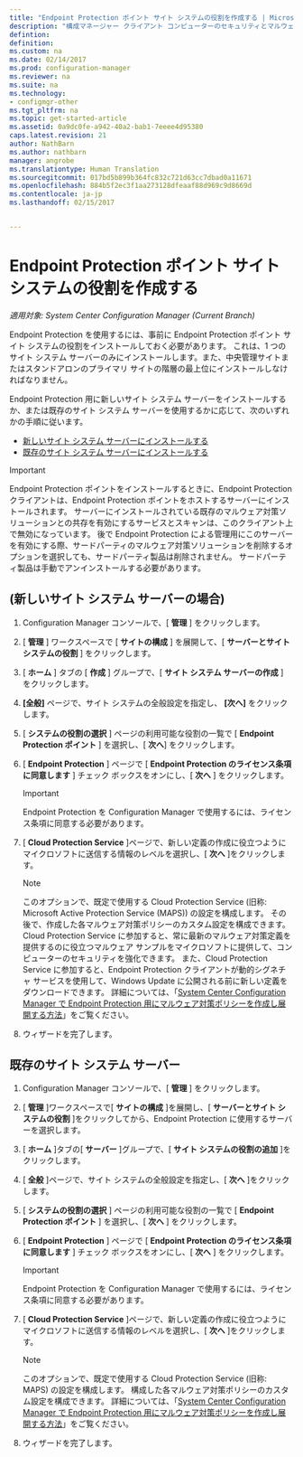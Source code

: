 ```yaml
---
title: "Endpoint Protection ポイント サイト システムの役割を作成する | Microsoft Docs"
description: "構成マネージャー クライアント コンピューターのセキュリティとマルウェアを管理するように Endpoint Protection を構成する方法について説明します。"
defintion: 
definition: 
ms.custom: na
ms.date: 02/14/2017
ms.prod: configuration-manager
ms.reviewer: na
ms.suite: na
ms.technology:
- configmgr-other
ms.tgt_pltfrm: na
ms.topic: get-started-article
ms.assetid: 0a9dc0fe-a942-40a2-bab1-7eeee4d95380
caps.latest.revision: 21
author: NathBarn
ms.author: nathbarn
manager: angrobe
ms.translationtype: Human Translation
ms.sourcegitcommit: 017bd5b899b364fc832c721d63cc7dbad0a11671
ms.openlocfilehash: 884b5f2ec3f1aa273128dfeaaf88d969c9d8669d
ms.contentlocale: ja-jp
ms.lasthandoff: 02/15/2017


---
```

# <a name="create-an-endpoint-protection-point-site-system-role"></a>Endpoint Protection ポイント サイト システムの役割を作成する

*適用対象: System Center Configuration Manager (Current Branch)*

 Endpoint Protection を使用するには、事前に Endpoint Protection ポイント サイト システムの役割をインストールしておく必要があります。 これは、1 つのサイト システム サーバーのみにインストールします。また、中央管理サイトまたはスタンドアロンのプライマリ サイトの階層の最上位にインストールしなければなりません。

 Endpoint Protection 用に新しいサイト システム サーバーをインストールするか、または既存のサイト システム サーバーを使用するかに応じて、次のいずれかの手順に従います。
 - [新しいサイト システム サーバーにインストールする](#new-site-system-server)
 - [既存のサイト システム サーバーにインストールする](#existing-site-system-server)

> [!IMPORTANT]
>  Endpoint Protection ポイントをインストールするときに、Endpoint Protection クライアントは、Endpoint Protection ポイントをホストするサーバーにインストールされます。 サーバーにインストールされている既存のマルウェア対策ソリューションとの共存を有効にするサービスとスキャンは、このクライアント上で無効になっています。 後で Endpoint Protection による管理用にこのサーバーを有効にする際、サードパーティのマルウェア対策ソリューションを削除するオプションを選択しても、サードパーティ製品は削除されません。 サードパーティ製品は手動でアンインストールする必要があります。

## <a name="new-site-system-server"></a>(新しいサイト システム サーバーの場合)

1.  Configuration Manager コンソールで、[ **管理** ] をクリックします。

2.  [ **管理** ] ワークスペースで [ **サイトの構成** ] を展開して、[ **サーバーとサイト システムの役割** ] をクリックします。

3.  [ **ホーム** ] タブの [ **作成** ] グループで、[ **サイト システム サーバーの作成** ] をクリックします。

4.  **[全般]** ページで、サイト システムの全般設定を指定し、 **[次へ]** をクリックします。

5.  [ **システムの役割の選択**  ] ページの利用可能な役割の一覧で [ **Endpoint Protection ポイント** ] を選択し、[ **次へ**] をクリックします。

6.  [ **Endpoint Protection** ] ページで [ **Endpoint Protection のライセンス条項に同意します** ] チェック ボックスをオンにし、[ **次へ** ] をクリックします。

    > [!IMPORTANT]
    >  Endpoint Protection を Configuration Manager で使用するには、ライセンス条項に同意する必要があります。

7.  [ **Cloud Protection Service** ]ページで、新しい定義の作成に役立つようにマイクロソフトに送信する情報のレベルを選択し、[ **次へ** ]をクリックします。

    > [!NOTE]
    >  このオプションで、既定で使用する Cloud Protection Service (旧称: Microsoft Active Protection Service (MAPS)) の設定を構成します。 その後で、作成した各マルウェア対策ポリシーのカスタム設定を構成できます。 Cloud Protection Service に参加すると、常に最新のマルウェア対策定義を提供するのに役立つマルウェア サンプルをマイクロソフトに提供して、コンピューターのセキュリティを強化できます。 また、Cloud Protection Service に参加すると、Endpoint Protection クライアントが動的シグネチャ サービスを使用して、Windows Update に公開される前に新しい定義をダウンロードできます。 詳細については、「[System Center Configuration Manager で Endpoint Protection 用にマルウェア対策ポリシーを作成し展開する方法](endpoint-antimalware-policies.md)」をご覧ください。

8.  ウィザードを完了します。


## <a name="existing-site-system-server"></a>既存のサイト システム サーバー

1.  Configuration Manager コンソールで、[ **管理** ] をクリックします。

2.  [ **管理** ]ワークスペースで[ **サイトの構成** ]を展開し、[ **サーバーとサイト システムの役割** ]をクリックしてから、Endpoint Protection に使用するサーバーを選択します。

3.  [ **ホーム** ]タブの[ **サーバー** ]グループで、[ **サイト システムの役割の追加** ]をクリックします。

4.  [ **全般** ]ページで、サイト システムの全般設定を指定し、[ **次へ** ]をクリックします。

5.  [ **システムの役割の選択** ] ページの利用可能な役割の一覧で [ **Endpoint Protection ポイント** ] を選択し、[ **次へ** ] をクリックします。

6.  [ **Endpoint Protection** ] ページで [ **Endpoint Protection のライセンス条項に同意します** ] チェック ボックスをオンにし、[ **次へ** ] をクリックします。

    > [!IMPORTANT]
    >  Endpoint Protection を Configuration Manager で使用するには、ライセンス条項に同意する必要があります。

7.  [ **Cloud Protection Service** ]ページで、新しい定義の作成に役立つようにマイクロソフトに送信する情報のレベルを選択し、[ **次へ** ]をクリックします。

    > [!NOTE]
    >  このオプションで、既定で使用する Cloud Protection Service (旧称: MAPS) の設定を構成します。 構成した各マルウェア対策ポリシーのカスタム設定を構成できます。 詳細については、「[System Center Configuration Manager で Endpoint Protection 用にマルウェア対策ポリシーを作成し展開する方法](endpoint-antimalware-policies.md)」をご覧ください。

8.  ウィザードを完了します。

